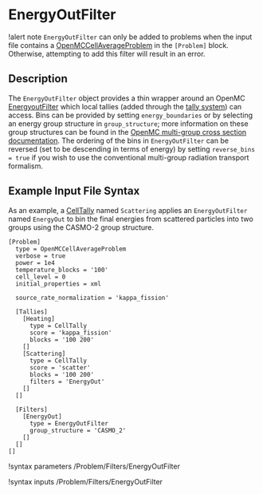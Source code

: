 # EnergyOutFilter

!alert note
`EnergyOutFilter` can only be added to problems when the input file contains a [OpenMCCellAverageProblem](OpenMCCellAverageProblem.md)
in the `[Problem]` block. Otherwise, attempting to add this filter will result in an error.

## Description

The `EnergyOutFilter` object provides a thin wrapper around an OpenMC [EnergyoutFilter](https://docs.openmc.org/en/stable/pythonapi/generated/openmc.EnergyoutFilter.html) which local tallies (added through the [tally system](AddTallyAction.md)) can access. Bins can be provided
by setting `energy_boundaries` or by selecting an energy group structure in `group_structure`; more information
on these group structures can be found in the [OpenMC multi-group cross section documentation](https://docs.openmc.org/en/stable/pythonapi/mgxs.html).
The ordering of the bins in `EnergyOutFilter` can be reversed (set to be  descending in terms of energy)
by setting `reverse_bins = true` if you wish to use the conventional multi-group radiation transport formalism.

## Example Input File Syntax

As an example, a [CellTally](CellTally.md) named `Scattering` applies an `EnergyOutFilter` named `EnergyOut` to bin the final energies from
scattered particles into two groups using the CASMO-2 group structure.

```
[Problem]
  type = OpenMCCellAverageProblem
  verbose = true
  power = 1e4
  temperature_blocks = '100'
  cell_level = 0
  initial_properties = xml

  source_rate_normalization = 'kappa_fission'

  [Tallies]
    [Heating]
      type = CellTally
      score = 'kappa_fission'
      blocks = '100 200'
    []
    [Scattering]
      type = CellTally
      score = 'scatter'
      blocks = '100 200'
      filters = 'EnergyOut'
    []
  []

  [Filters]
    [EnergyOut]
      type = EnergyOutFilter
      group_structure = 'CASMO_2'
    []
  []
[]
```

!syntax parameters /Problem/Filters/EnergyOutFilter

!syntax inputs /Problem/Filters/EnergyOutFilter
